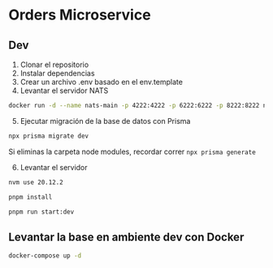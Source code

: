 # Orders Microservice

## Dev

1. Clonar el repositorio
2. Instalar dependencias
3. Crear un archivo .env basado en el env.template
4. Levantar el servidor NATS

```bash
docker run -d --name nats-main -p 4222:4222 -p 6222:6222 -p 8222:8222 nats
```

5. Ejecutar migración de la base de datos con Prisma

```bash
npx prisma migrate dev
```

Si eliminas la carpeta node modules, recordar correr `npx prisma generate`

6. Levantar el servidor

```bash
nvm use 20.12.2

pnpm install

pnpm run start:dev
```

## Levantar la base en ambiente dev con Docker

```bash
docker-compose up -d
```

